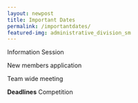```yaml
---
layout: newpost
title: Important Dates
permalink: /importantdates/
featured-img: administrative_division_sm
---
```


Information Session

New members application

Team wide meeting

**Deadlines**
Competition
